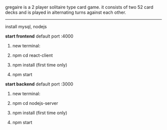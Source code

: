 
gregaire is a 2 player solitaire type card game.
it consists of two 52 card decks and is played in alternating turns against each other.
_______
install mysql, nodejs



<b>start frontend</b> default port :4000

1) new terminal:

2) npm cd react-client

3) npm install (first time only)

4) npm start
  

<b>start backend</b> default port :3000

1) new terminal:

2) npm cd nodejs-server

3) npm install (first time only)

4) npm start